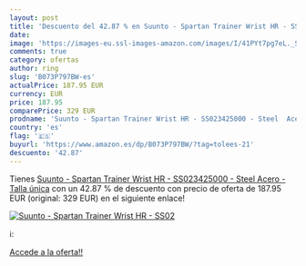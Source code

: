 ```yaml
---
layout: post
title: 'Descuento del 42.87 % en Suunto - Spartan Trainer Wrist HR - SS02'
date: 
image: 'https://images-eu.ssl-images-amazon.com/images/I/41PYt7pg7eL._SL200_.jpg'
comments: true
category: ofertas
author: ring
slug: 'B073P797BW-es'
actualPrice: 187.95 EUR
currency: EUR
price: 187.95
comparePrice: 329 EUR
prodname: 'Suunto - Spartan Trainer Wrist HR - SS023425000 - Steel  Acero  - Talla única'
country: 'es'
flag: '🇪🇸'
buyurl: 'https://www.amazon.es/dp/B073P797BW/?tag=tolees-21'
descuento: '42.87'
---
```


Tienes [Suunto - Spartan Trainer Wrist HR - SS023425000 - Steel  Acero  - Talla única](https://www.amazon.es/dp/B073P797BW/?tag=tolees-21) con un 42.87 % de descuento con precio de oferta de 187.95 EUR (original: 329 EUR) en el siguiente enlace!

[![Suunto - Spartan Trainer Wrist HR - SS02](https://images-eu.ssl-images-amazon.com/images/I/41PYt7pg7eL._SL200_.jpg)](https://www.amazon.es/dp/B073P797BW/?tag=tolees-21)

ℹ️:


[Accede a la oferta!!](https://www.amazon.es/dp/B073P797BW/?tag=tolees-21)
